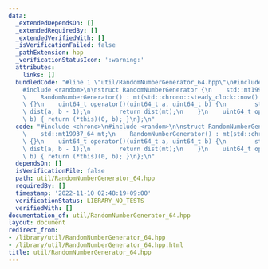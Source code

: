 ```yaml
---
data:
  _extendedDependsOn: []
  _extendedRequiredBy: []
  _extendedVerifiedWith: []
  _isVerificationFailed: false
  _pathExtension: hpp
  _verificationStatusIcon: ':warning:'
  attributes:
    links: []
  bundledCode: "#line 1 \"util/RandomNumberGenerator_64.hpp\"\n#include <chrono>\n\
    #include <random>\n\nstruct RandomNumberGenerator {\n    std::mt19937_64 mt;\n\
    \    RandomNumberGenerator() : mt(std::chrono::steady_clock::now().time_since_epoch().count())\
    \ {}\n    uint64_t operator()(uint64_t a, uint64_t b) {\n        std::uniform_int_distribution<uint64_t>\
    \ dist(a, b - 1);\n        return dist(mt);\n    }\n    uint64_t operator()(uint64_t\
    \ b) { return (*this)(0, b); }\n};\n"
  code: "#include <chrono>\n#include <random>\n\nstruct RandomNumberGenerator {\n\
    \    std::mt19937_64 mt;\n    RandomNumberGenerator() : mt(std::chrono::steady_clock::now().time_since_epoch().count())\
    \ {}\n    uint64_t operator()(uint64_t a, uint64_t b) {\n        std::uniform_int_distribution<uint64_t>\
    \ dist(a, b - 1);\n        return dist(mt);\n    }\n    uint64_t operator()(uint64_t\
    \ b) { return (*this)(0, b); }\n};\n"
  dependsOn: []
  isVerificationFile: false
  path: util/RandomNumberGenerator_64.hpp
  requiredBy: []
  timestamp: '2022-11-10 02:48:19+09:00'
  verificationStatus: LIBRARY_NO_TESTS
  verifiedWith: []
documentation_of: util/RandomNumberGenerator_64.hpp
layout: document
redirect_from:
- /library/util/RandomNumberGenerator_64.hpp
- /library/util/RandomNumberGenerator_64.hpp.html
title: util/RandomNumberGenerator_64.hpp
---
```

